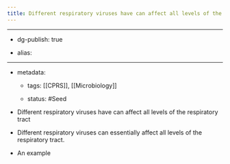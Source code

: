 ```yaml
---
title: Different respiratory viruses have can affect all levels of the respiratory tract
---
```


- --

- dg-publish: true

- alias:

- --

- metadata:
	 - tags: [[CPRS]], [[Microbiology]]

	 - status: #Seed 

- Different respiratory viruses have can affect all levels of the respiratory tract

- Different respiratory viruses can essentially affect all levels of the respiratory tract.

- An example
